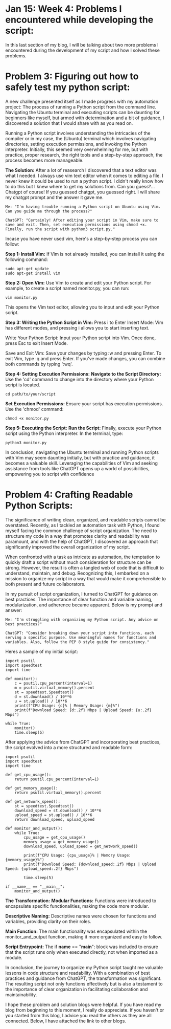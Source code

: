 # Jan 15: Week 4: Problems I encountered while developing the script:

In this last section of my blog, I will be talking about two more problems I encountered during the development of my script and how I solved these problems. 

# Problem 3: Figuring out how to safely test my python script:
A new challenge presented itself as I made progress with my automation project: The process of running a Python script from the command line. Navigating the Ubuntu terminal and executing scripts can be daunting for beginners like myself, but armed with determination and a bit of guidance, I discovered a solution that I would share with as you read on. 

Running a Python script involves understanding the intricacies of the compiler or in my case, the (Ubuntu) terminal which involves navigating directories, setting execution permissions, and invoking the Python interpreter. Initially, this seemed very overwhelming for me, but with practice, proper research, the right tools and a step-by-step approach, the process becomes more manageable.

**The Solution:** 
After a lot of reasearch I discovered that a text editor was what I needed. I always use vim text editor when it comes to editing a file. I never knew it could be used to run a python script. I didn't really know how to do this but I knew where to get my solutions from. Can you guess?... Chatgpt of course! If you guessed chatgpt, you guessed right. 
I will share my chatgpt prompt and the answer it gave me.

```
Me: "I'm having trouble running a Python script on Ubuntu using Vim. Can you guide me through the process?"

ChatGPT: "Certainly! After editing your script in Vim, make sure to save and exit. Then, set execution permissions using chmod +x. Finally, run the script with python3 script.py."
```

Incase you have never used vim, here's a step-by-step process you can follow:

**Step 1: Install Vim:**
If Vim is not already installed, you can install it using the following command:
```
sudo apt-get update
sudo apt-get install vim
```

**Step 2: Open Vim:**
Use Vim to create and edit your Python script. For example, to create a script named monitor.py, you can run:
```
vim monitor.py
```
This opens the Vim text editor, allowing you to input and edit your Python script.

**Step 3: Writing the Python Script in Vim:**
Press i to Enter Insert Mode:
Vim has different modes, and pressing i allows you to start inserting text.

Write Your Python Script:
Input your Python script into Vim. Once done, press Esc to exit Insert Mode.

Save and Exit Vim:
Save your changes by typing :w and pressing Enter. To exit Vim, type :q and press Enter. If you've made changes, you can combine both commands by typing ':wq'.

**Step 4: Setting Execution Permissions:**
**Navigate to the Script Directory:**
Use the 'cd' command to change into the directory where your Python script is located.
```
cd path/to/your/script
```

**Set Execution Permissions:**
Ensure your script has execution permissions. Use the 'chmod' command:
```
chmod +x monitor.py
```

**Step 5: Executing the Script:**
**Run the Script:** 
Finally, execute your Python script using the Python interpreter. In the terminal, type:
```
python3 monitor.py
```

In conclusion, navigating the Ubuntu terminal and running Python scripts with Vim may seem daunting initially, but with practice and guidance, it becomes a valuable skill. Leveraging the capabilities of Vim and seeking assistance from tools like ChatGPT opens up a world of possibilities, empowering you to script with confidence


# Problem 4: Crafting Readable Python Scripts:
The significance of writing clean, organized, and readable scripts cannot be overstated. Recently, as I tackled an automation task with Python, I found myself facing the common challenge of script organization. The need to structure my code in a way that promotes clarity and readability was paramount, and with the help of ChatGPT, I discovered an approach that significantly improved the overall organization of my script.

When confronted with a task as intricate as automation, the temptation to quickly draft a script without much consideration for structure can be strong. However, the result is often a tangled web of code that is difficult to understand, maintain, and debug. Recognizing this, I embarked on a mission to organize my script in a way that would make it comprehensible to both present and future collaborators.

In my pursuit of script organization, I turned to ChatGPT for guidance on best practices. The importance of clear function and variable naming, modularization, and adherence became apparent. Below is my prompt and answer:

```
Me: "I'm struggling with organizing my Python script. Any advice on best practices?"

ChatGPT: "Consider breaking down your script into functions, each serving a specific purpose. Use meaningful names for functions and variables. Also, follow the PEP 8 style guide for consistency."
```

Heres a sample of my initial script:
```
import psutil
import speedtest
import time

def monitor():
    c = psutil.cpu_percent(interval=1)
    m = psutil.virtual_memory().percent
    st = speedtest.Speedtest()
    d = st.download() / 10**6
    u = st.upload() / 10**6
    print(f"CPU Usage: {c}% | Memory Usage: {m}%")
    print(f"Download Speed: {d:.2f} Mbps | Upload Speed: {u:.2f} Mbps")

while True:
    monitor()
    time.sleep(5)
```

After applying the advice from ChatGPT and incorporating best practices, the script evolved into a more structured and readable form:
```
import psutil
import speedtest
import time

def get_cpu_usage():
    return psutil.cpu_percent(interval=1)

def get_memory_usage():
    return psutil.virtual_memory().percent

def get_network_speed():
    st = speedtest.Speedtest()
    download_speed = st.download() / 10**6
    upload_speed = st.upload() / 10**6
    return download_speed, upload_speed

def monitor_and_output():
    while True:
        cpu_usage = get_cpu_usage()
        memory_usage = get_memory_usage()
        download_speed, upload_speed = get_network_speed()

        print(f"CPU Usage: {cpu_usage}% | Memory Usage: {memory_usage}%")
        print(f"Download Speed: {download_speed:.2f} Mbps | Upload Speed: {upload_speed:.2f} Mbps")

        time.sleep(5)

if __name__ == "__main__":
    monitor_and_output()
```

**The Transformation:**
**Modular Functions:**
Functions were introduced to encapsulate specific functionalities, making the code more modular.

**Descriptive Naming:**
Descriptive names were chosen for functions and variables, providing clarity on their roles.

**Main Function:**
The main functionality was encapsulated within the monitor_and_output function, making it more organized and easy to follow.

**Script Entrypoint:**
The if __name__ == "__main__": block was included to ensure that the script runs only when executed directly, not when imported as a module.

In conclusion, the journey to organize my Python script taught me valuable lessons in code structure and readability. With a combination of best practices and guidance from ChatGPT, the transformation was significant. The resulting script not only functions effectively but is also a testament to the importance of clear organization in facilitating collaboration and maintainability. 

I hope these problem and solution blogs were helpful. If you have read my blog from beginning to this moment, I really do appreciate. If you haven't or you started from this blog, I advice you read the others as they are all connected. Below, I have attached the link to other blogs.

